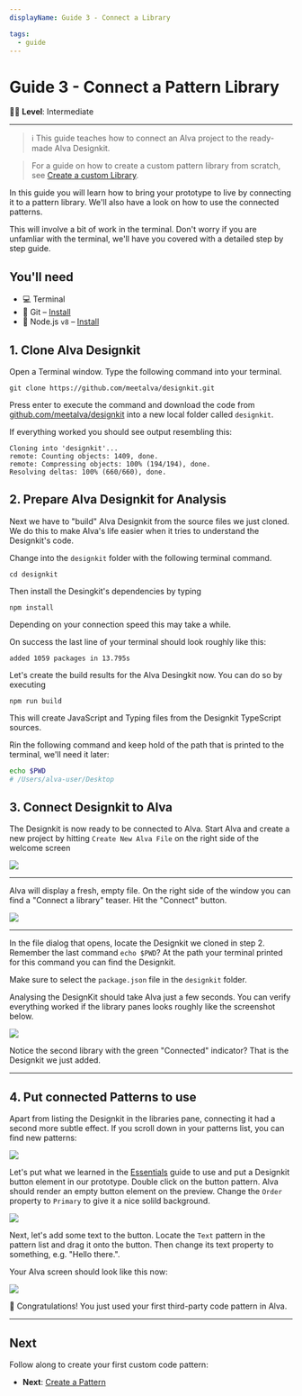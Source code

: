```yaml
---
displayName: Guide 3 - Connect a Library

tags:
  - guide
---
```


#  Guide 3 - Connect a Pattern Library

:woman_student: **Level**: Intermediate

---

> :information_source: This guide teaches how to connect an Alva project to the ready-made Alva Designkit. 

> For a guide on how to create a custom pattern library from scratch, see [Create a custom Library](./doc/docs/guides/create-library?guides-enabled=true).

In this guide you will learn how to bring your prototype to live by connecting it to a pattern library. We'll also have a look on how to use the connected patterns.

This will involve a bit of work in the terminal. Don't worry if you are unfamliar with the terminal, we'll have you covered with a detailed step by step guide.

## You'll need

* :computer: Terminal
* :evergreen_tree: Git – [Install](https://git-scm.com/)
* :turtle: Node.js `v8` – [Install](https://nodejs.org/en/)


## 1. Clone Alva Designkit

Open a Terminal window. Type the following command into your terminal.

```
git clone https://github.com/meetalva/designkit.git
```

Press enter to execute the command and download the code from [github.com/meetalva/designkit](https://github.com/meetalva/designkit) into a new local folder called `designkit`.

If everything worked you should see output resembling this:

```
Cloning into 'designkit'...
remote: Counting objects: 1409, done.
remote: Compressing objects: 100% (194/194), done.
Resolving deltas: 100% (660/660), done.
```

## 2. Prepare Alva Designkit for Analysis

Next we have to "build" Alva Designkit from the source files we just cloned. We do this to make Alva's life easier when it tries to understand the Designkit's code.

Change into the `designkit` folder with the following terminal command.

```
cd designkit
```

Then install the Desingkit's dependencies by typing

```
npm install
```

Depending on your connection speed this may take a while.

On success the last line of your terminal should look roughly like this:

```
added 1059 packages in 13.795s
```

Let's create the build results for the Alva Desingkit now. You can do so by executing

```
npm run build
```

This will create JavaScript and Typing files from the Designkit TypeScript sources.

Rin the following command and keep hold of the path that is printed to the terminal, we'll need it later:

```sh
echo $PWD
# /Users/alva-user/Desktop
```

## 3. Connect Designkit to Alva 

The Designkit is now ready to be connected to Alva. Start Alva and create a new project by hitting `Create New Alva File` on the right side of the welcome screen

![](https://media.meetalva.io//splash.svg)

---

Alva will display a fresh, empty file. On the right side of the window you can find a "Connect a library" teaser. Hit the "Connect" button.

![](https://media.meetalva.io/connect-teaser.svg)

---

In the file dialog that opens, locate the Designkit we cloned in step 2. Remember the last command `echo $PWD`? At the path your terminal printed for this command you can find the Designkit.

Make sure to select the `package.json` file in the `designkit` folder. 

Analysing the DesignKit should take Alva just a few seconds. You can verify everything worked if the library panes looks roughly like the screenshot below. 

![](https://media.meetalva.io/libraries.svg)

Notice the second library with the green "Connected" indicator? That is the Designkit we just added.

---

## 4. Put connected Patterns to use

Apart from listing the Designkit in the libraries pane, connecting it had a second more subtle effect. If you scroll down in your patterns list, you can find new patterns:

![](https://media.meetalva.io/pattern-list.png)

Let's put what we learned in the [Essentials](./doc/docs/guides/essentials?guides-enabled=true) guide to use and 
put a Designkit button element in our prototype. Double click on the button pattern. Alva should render an empty button element on the preview. Change the `Order` property to `Primary` to give it a nice solild background.

![](https://media.meetalva.io/empty-button.png)

Next, let's add some text to the button. Locate the `Text` pattern in the pattern list and drag it onto the
button. Then change its text property to something, e.g. "Hello there.". 

Your Alva screen should look like this now:

![](https://media.meetalva.io/text-button.png)

:tada: Congratulations! You just used your first third-party code pattern in Alva. 

---

## Next

Follow along to create your first custom code pattern:

* **Next**: [Create a Pattern](./doc/docs/guides/create-pattern.md?guides-enabled=true)
